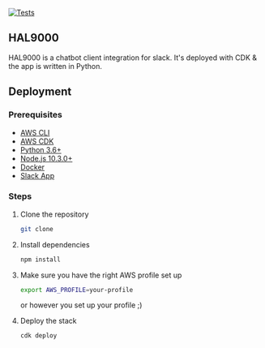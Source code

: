 <!-- add a badge to the tests gh pipeline -->
[![Tests](https://github.com/Elevator-Robot/hal9000/actions/workflows/tests.yml/badge.svg)](https://github.com/Elevator-Robot/hal9000/actions/workflows/tests.yml)

## HAL9000

HAL9000 is a chatbot client integration for slack. It's deployed with CDK & the app is written in Python.

## Deployment

### Prerequisites

- [AWS CLI](https://docs.aws.amazon.com/cli/latest/userguide/cli-chap-install.html)
- [AWS CDK](https://docs.aws.amazon.com/cdk/latest/guide/getting_started.html)
- [Python 3.6+](https://www.python.org/downloads/)
- [Node.js 10.3.0+](https://nodejs.org/en/download/)
- [Docker](https://docs.docker.com/get-docker/)
- [Slack App](https://api.slack.com/start/overview)

### Steps

1. Clone the repository

    ```bash
    git clone
    ```
2. Install dependencies

    ```bash
    npm install
    ```
3. Make sure you have the right AWS profile set up

    ```bash
    export AWS_PROFILE=your-profile
    ```
    or however you set up your profile ;) 

4. Deploy the stack

    ```bash
    cdk deploy
    ```
